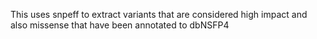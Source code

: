This uses snpeff to extract variants that are considered high impact and also missense that have been annotated to dbNSFP4 
